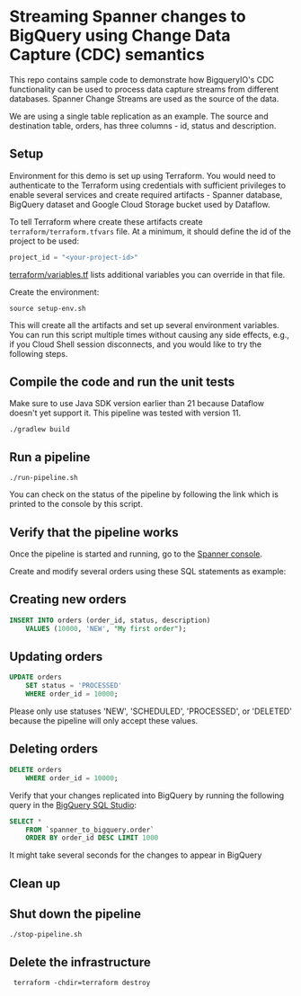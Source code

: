 # Streaming Spanner changes to BigQuery using Change Data Capture (CDC) semantics

This repo contains sample code to demonstrate how BigqueryIO's CDC functionality
can be used to process data capture streams from different databases. Spanner
Change Streams are used as the source of the data.

We are using a single table replication as an example. The source and
destination table, orders, has three columns - id, status and description.

## Setup

Environment for this demo is set up using Terraform. You would need to
authenticate to the Terraform using credentials with sufficient privileges to
enable several services and create required artifacts - Spanner database,
BigQuery dataset and Google Cloud Storage bucket used by Dataflow.

To tell Terraform where create these artifacts
create `terraform/terraform.tfvars` file. At a minimum, it should define the id
of the
project to be used:

```terraform
project_id = "<your-project-id>"
```

[terraform/variables.tf](terraform/variables.tf) lists additional variables
you can override in that file.

Create the environment:

```shell
source setup-env.sh
```

This will create all the artifacts and set up several environment variables. You
can run this script multiple times without causing any side effects, e.g., if
you Cloud Shell session disconnects, and you would like to try the following
steps.

## Compile the code and run the unit tests
Make sure to use Java SDK version earlier than 21 because Dataflow doesn't yet
support it. This pipeline was tested with version 11.

```shell
./gradlew build
```

## Run a pipeline

```shell
./run-pipeline.sh
```

You can check on the status of the pipeline by following the link which is
printed to the console by this script.

## Verify that the pipeline works

Once the pipeline is started and running, go to
the [Spanner console](https://console.cloud.google.com/spanner/instances/main/databases/fulfillment/details/query).

Create and modify several orders using these SQL statements as example:

## Creating new orders

```sql
INSERT INTO orders (order_id, status, description)
    VALUES (10000, 'NEW', "My first order");
```

## Updating orders

```sql
UPDATE orders
    SET status = 'PROCESSED'
    WHERE order_id = 10000;
```

Please only use statuses 'NEW', 'SCHEDULED', 'PROCESSED', or 'DELETED' because
the pipeline will only accept these values.

## Deleting orders

```sql
DELETE orders
    WHERE order_id = 10000;
```

Verify that your changes replicated into BigQuery by running the following query in
the [BigQuery SQL Studio](https://console.cloud.google.com/bigquery):

```sql
SELECT *
    FROM `spanner_to_bigquery.order`
    ORDER BY order_id DESC LIMIT 1000
```

It might take several seconds for the changes to appear in BigQuery

## Clean up

## Shut down the pipeline

```shell
./stop-pipeline.sh
```

## Delete the infrastructure

```shell
 terraform -chdir=terraform destroy
```
